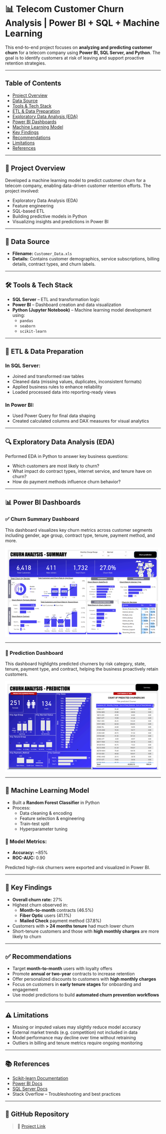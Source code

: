 # 📊 Telecom Customer Churn Analysis | Power BI + SQL + Machine Learning

This end-to-end project focuses on **analyzing and predicting customer churn** for a telecom company using **Power BI, SQL Server, and Python**. The goal is to identify customers at risk of leaving and support proactive retention strategies.

---

## Table of Contents
- [Project Overview](#project-overview)
- [Data Source](#data-source)
- [Tools & Tech Stack](#tools--tech-stack)
- [ETL & Data Preparation](#etl--data-preparation)
- [Exploratory Data Analysis (EDA)](#exploratory-data-analysis-eda)
- [Power BI Dashboards](#power-bi-dashboards)
- [Machine Learning Model](#machine-learning-model)
- [Key Findings](#key-findings)
- [Recommendations](#recommendations)
- [Limitations](#limitations)
- [References](#references)

---

## 📝 Project Overview

Developed a machine learning model to predict customer churn for a telecom company, enabling data-driven customer retention efforts. The project involved:

- Exploratory Data Analysis (EDA)
- Feature engineering
- SQL-based ETL
- Building predictive models in Python
- Visualizing insights and predictions in Power BI

---

## 📂 Data Source

- **Filename:** `Customer_Data.xls`
- **Details:** Contains customer demographics, service subscriptions, billing details, contract types, and churn labels.

---

## 🛠️ Tools & Tech Stack

- **SQL Server** – ETL and transformation logic
- **Power BI** – Dashboard creation and data visualization
- **Python (Jupyter Notebook)** – Machine learning model development using:
  - `pandas`
  - `seaborn`
  - `scikit-learn`

---

## 🔄 ETL & Data Preparation

### In SQL Server:
- Joined and transformed raw tables
- Cleaned data (missing values, duplicates, inconsistent formats)
- Applied business rules to enhance reliability
- Loaded processed data into reporting-ready views

### In Power BI:
- Used Power Query for final data shaping
- Created calculated columns and DAX measures for visual analytics

---

## 🔍 Exploratory Data Analysis (EDA)

Performed EDA in Python to answer key business questions:

- Which customers are most likely to churn?
- What impact do contract types, internet service, and tenure have on churn?
- How do payment methods influence churn behavior?

---

## 📊 Power BI Dashboards

### ✅ Churn Summary Dashboard

This dashboard visualizes key churn metrics across customer segments including gender, age group, contract type, tenure, payment method, and more.

![Churn Summary Dashboard](dashboards/images/churn-analysis-summary.png)

---

### 🤖 Prediction Dashboard

This dashboard highlights predicted churners by risk category, state, tenure, payment type, and contract, helping the business proactively retain customers.

![Churn Prediction Dashboard](dashboards/images/churn-analysis-prediction.png)

---

## 🤖 Machine Learning Model

- Built a **Random Forest Classifier** in Python
- Process:
  - Data cleaning & encoding
  - Feature selection & engineering
  - Train-test split
  - Hyperparameter tuning

### 🧪 Model Metrics:
- **Accuracy:** ~85%
- **ROC-AUC:** 0.90

Predicted high-risk churners were exported and visualized in Power BI.

---

## 📌 Key Findings

- **Overall churn rate:** 27%
- Highest churn observed in:
  - **Month-to-month** contracts (46.5%)
  - **Fiber Optic** users (41.1%)
  - **Mailed Check** payment method (37.8%)
- Customers with **> 24 months tenure** had much lower churn
- Short-tenure customers and those with **high monthly charges** are more likely to churn

---

## ✅ Recommendations

- Target **month-to-month** users with loyalty offers
- Promote **annual or two-year** contracts to increase retention
- Offer personalized discounts to customers with **high monthly charges**
- Focus on customers in **early tenure stages** for onboarding and engagement
- Use model predictions to build **automated churn prevention workflows**

---

## ⚠️ Limitations

- Missing or imputed values may slightly reduce model accuracy
- External market trends (e.g. competition) not included in data
- Model performance may decline over time without retraining
- Outliers in billing and tenure metrics require ongoing monitoring

---

## 📚 References

- [Scikit-learn Documentation](https://scikit-learn.org/stable/)
- [Power BI Docs](https://learn.microsoft.com/en-us/power-bi/)
- [SQL Server Docs](https://learn.microsoft.com/en-us/sql/)
- Stack Overflow – Troubleshooting and best practices

---

## 🔗 GitHub Repository

> 📌 [Project Link](https://github.com/divyadharshiniv22/Telcom-Customer-Churn-Analysis/tree/feature/v1)


